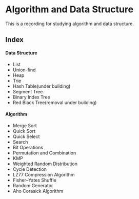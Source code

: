 # Algorithm and Data Structure

This is a recording for studying algorithm and data structure.

## Index
#### Data Structure
- List
- Union-find
- Heap
- Trie
- Hash Table(under building)
- Segment Tree
- Binary Index Tree
- Red Black Tree(removal under building)

#### Algorithm
- Merge Sort
- Quick Sort
- Quick Select
- Search
- Bit Operations
- Permutation and Combination
- KMP
- Weighted Random Distribution
- Cycle Detection
- LZ77 Compression Algorithm
- Fisher–Yates Shuffle
- Random Generator
- Aho Corasick Algorithm
